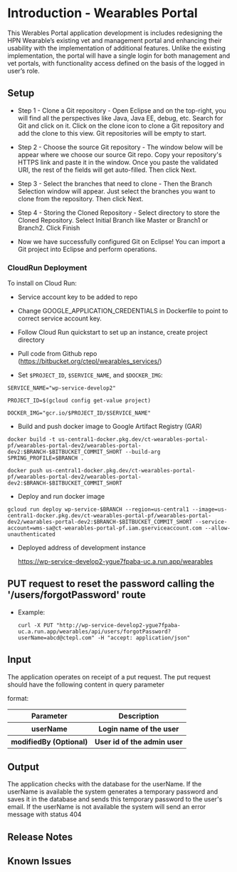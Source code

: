 # Introduction - Wearables Portal

This Werables Portal application development is includes redesigning the HPN Wearable’s existing vet and management portal and enhancing their usability with the implementation of additional features. Unlike the existing implementation, the portal will have a single login for both management and vet portals, with  functionality access defined on the basis of the logged in user’s role.


## Setup

* Step 1 - Clone a Git repository - 
	Open Eclipse and on the top-right, you will find all the perspectives like Java, Java EE, debug, etc. Search for Git and click on it. Click on the clone icon to clone a Git repository and add the clone to this view. Git repositories will be empty to start.
* Step 2 - Choose the source Git repository - 
	The window below will be appear where we choose our source Git repo. Copy your repository's HTTPS link and paste it in the window.  Once you paste the validated URI, the rest of the fields will get auto-filled. Then click Next.
* Step 3 - Select the branches that need to clone - 
	Then the Branch Selection window will appear. Just select the branches you want to clone from the repository. Then click Next.
* Step 4 - Storing the Cloned Repository - 
	Select directory to store the Cloned Repository. Select Initial Branch like Master or Branch1 or Branch2. Click Finish

* Now we have successfully configured Git on Eclipse! You can import a Git project into Eclipse and perform operations.

### CloudRun Deployment

To install on Cloud Run:

* Service account key to be added to repo
* Change GOOGLE_APPLICATION_CREDENTIALS in Dockerfile to point to correct service account key.
* Follow Cloud Run quickstart to set up an instance, create project directory

* Pull code from Github repo (https://bitbucket.org/ctepl/wearables_services/)
* Set `$PROJECT_ID`, `$SERVICE_NAME`, and `$DOCKER_IMG`:

`SERVICE_NAME="wp-service-develop2"`

`PROJECT_ID=$(gcloud config get-value project)`

`DOCKER_IMG="gcr.io/$PROJECT_ID/$SERVICE_NAME"`

* Build and push docker image to Google Artifact Registry (GAR)

`docker build -t us-central1-docker.pkg.dev/ct-wearables-portal-pf/wearables-portal-dev2/wearables-portal-dev2:$BRANCH-$BITBUCKET_COMMIT_SHORT --build-arg   SPRING_PROFILE=$BRANCH .`

`docker push us-central1-docker.pkg.dev/ct-wearables-portal-pf/wearables-portal-dev2/wearables-portal-dev2:$BRANCH-$BITBUCKET_COMMIT_SHORT`

* Deploy and run docker image

`gcloud run deploy wp-service-$BRANCH --region=us-central1 --image=us-central1-docker.pkg.dev/ct-wearables-portal-pf/wearables-portal-dev2/wearables-portal-dev2:$BRANCH-$BITBUCKET_COMMIT_SHORT --service-account=wms-sa@ct-wearables-portal-pf.iam.gserviceaccount.com --allow-unauthenticated `

* Deployed address of development instance

	https://wp-service-develop2-ygue7fpaba-uc.a.run.app/wearables

## PUT request to reset the password calling the '/users/forgotPassword' route

* Example:

  `curl -X PUT "http://wp-service-develop2-ygue7fpaba-uc.a.run.app/wearables/api/users/forgotPassword?userName=abcd@ctepl.com" -H "accept: application/json"`


## Input

The application operates on receipt of a put request. The put request should have the following content in query parameter

format:
<table class="tg">
<thead>
  <tr>
    <th class="tg-0pky">Parameter</th>
    <th class="tg-0pky">Description</th>
  </tr>
</thead>
<tbody>
  <tr>
    <th class="tg-0pky">userName</th>
    <th class="tg-0pky">Login name of the user</th>
  </tr> 
  <tr>
    <th class="tg-0pky">modifiedBy (Optional)</th>
    <th class="tg-0pky">User id of the admin user</th>
  </tr>    
</tbody>
</table>

## Output

The application checks with the database for the userName. If the userName is available the system generates a temporary password and saves it in the database and sends this temporary password to the user's email. If the userName is not available the system will send an error message with status 404

## Release Notes

## Known Issues
